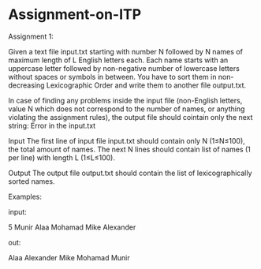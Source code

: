 # Assignment-on-ITP
Assignment 1:

Given a text file input.txt starting with number N followed by N names of maximum length of L English letters each. Each name starts with an uppercase letter followed by non-negative number of lowercase letters without spaces or symbols in between. You have to sort them in non-decreasing Lexicographic Order and write them to another file output.txt.

In case of finding any problems inside the input file (non-English letters, value N which does not correspond to the number of names, or anything violating the assignment rules), the output file should cointain only the next string: Error in the input.txt

Input
The first line of input file input.txt should contain only N (1≤N≤100), the total amount of names. The next N lines should contain list of names (1 per line) with length L (1≤L≤100).

Output
The output file output.txt should contain the list of lexicographically sorted names.

Examples:

input:

5
Munir
Alaa
Mohamad
Mike
Alexander

out:

Alaa
Alexander
Mike
Mohamad
Munir

